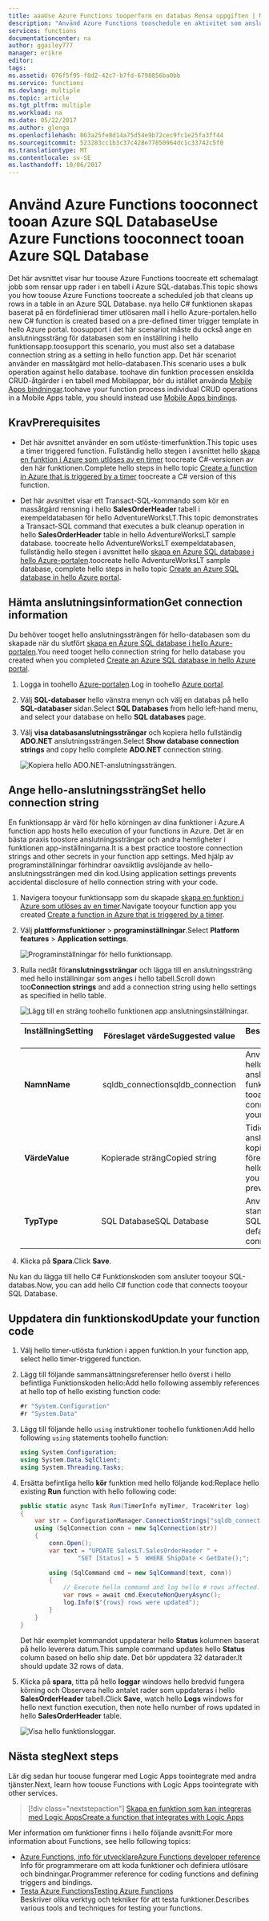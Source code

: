 ```yaml
---
title: aaaUse Azure Functions tooperform en databas Rensa uppgiften | Microsoft Docs
description: "Använd Azure Functions tooschedule en aktivitet som ansluter tooAzure SQL-databas tooperiodically Rensa rader."
services: functions
documentationcenter: na
author: ggailey777
manager: erikre
editor: 
tags: 
ms.assetid: 076f5f95-f8d2-42c7-b7fd-6798856ba0bb
ms.service: functions
ms.devlang: multiple
ms.topic: article
ms.tgt_pltfrm: multiple
ms.workload: na
ms.date: 05/22/2017
ms.author: glenga
ms.openlocfilehash: 063a25fe8d14a75d54e9b72cec9fc1e25fa3ff44
ms.sourcegitcommit: 523283cc1b3c37c428e77850964dc1c33742c5f0
ms.translationtype: MT
ms.contentlocale: sv-SE
ms.lasthandoff: 10/06/2017
---
```

# <a name="use-azure-functions-tooconnect-tooan-azure-sql-database"></a><span data-ttu-id="f9e3c-103">Använd Azure Functions tooconnect tooan Azure SQL Database</span><span class="sxs-lookup"><span data-stu-id="f9e3c-103">Use Azure Functions tooconnect tooan Azure SQL Database</span></span>
<span data-ttu-id="f9e3c-104">Det här avsnittet visar hur toouse Azure Functions toocreate ett schemalagt jobb som rensar upp rader i en tabell i Azure SQL-databas.</span><span class="sxs-lookup"><span data-stu-id="f9e3c-104">This topic shows you how toouse Azure Functions toocreate a scheduled job that cleans up rows in a table in an Azure SQL Database.</span></span> <span data-ttu-id="f9e3c-105">nya hello C# funktionen skapas baserat på en fördefinierad timer utlösaren mall i hello Azure-portalen.</span><span class="sxs-lookup"><span data-stu-id="f9e3c-105">hello new C# function is created based on a pre-defined timer trigger template in hello Azure portal.</span></span> <span data-ttu-id="f9e3c-106">toosupport i det här scenariot måste du också ange en anslutningssträng för databasen som en inställning i hello funktionsapp.</span><span class="sxs-lookup"><span data-stu-id="f9e3c-106">toosupport this scenario, you must also set a database connection string as a setting in hello function app.</span></span> <span data-ttu-id="f9e3c-107">Det här scenariot använder en massåtgärd mot hello-databasen.</span><span class="sxs-lookup"><span data-stu-id="f9e3c-107">This scenario uses a bulk operation against hello database.</span></span> <span data-ttu-id="f9e3c-108">toohave din funktion processen enskilda CRUD-åtgärder i en tabell med Mobilappar, bör du istället använda [Mobile Apps bindningar](functions-bindings-mobile-apps.md).</span><span class="sxs-lookup"><span data-stu-id="f9e3c-108">toohave your function process individual CRUD operations in a Mobile Apps table, you should instead use [Mobile Apps bindings](functions-bindings-mobile-apps.md).</span></span>

## <a name="prerequisites"></a><span data-ttu-id="f9e3c-109">Krav</span><span class="sxs-lookup"><span data-stu-id="f9e3c-109">Prerequisites</span></span>

+ <span data-ttu-id="f9e3c-110">Det här avsnittet använder en som utlöste-timerfunktion.</span><span class="sxs-lookup"><span data-stu-id="f9e3c-110">This topic uses a timer triggered function.</span></span> <span data-ttu-id="f9e3c-111">Fullständig hello stegen i avsnittet hello [skapa en funktion i Azure som utlöses av en timer](functions-create-scheduled-function.md) toocreate C#-versionen av den här funktionen.</span><span class="sxs-lookup"><span data-stu-id="f9e3c-111">Complete hello steps in hello topic [Create a function in Azure that is triggered by a timer](functions-create-scheduled-function.md) toocreate a C# version of this function.</span></span>   

+ <span data-ttu-id="f9e3c-112">Det här avsnittet visar ett Transact-SQL-kommando som kör en massåtgärd rensning i hello **SalesOrderHeader** tabell i exempeldatabasen för hello AdventureWorksLT.</span><span class="sxs-lookup"><span data-stu-id="f9e3c-112">This topic demonstrates a Transact-SQL command that executes a bulk cleanup operation in hello **SalesOrderHeader** table in hello AdventureWorksLT sample database.</span></span> <span data-ttu-id="f9e3c-113">toocreate hello AdventureWorksLT exempeldatabasen, fullständig hello stegen i avsnittet hello [skapa en Azure SQL database i hello Azure-portalen](../sql-database/sql-database-get-started-portal.md).</span><span class="sxs-lookup"><span data-stu-id="f9e3c-113">toocreate hello AdventureWorksLT sample database, complete hello steps in hello topic [Create an Azure SQL database in hello Azure portal](../sql-database/sql-database-get-started-portal.md).</span></span> 

## <a name="get-connection-information"></a><span data-ttu-id="f9e3c-114">Hämta anslutningsinformation</span><span class="sxs-lookup"><span data-stu-id="f9e3c-114">Get connection information</span></span>

<span data-ttu-id="f9e3c-115">Du behöver tooget hello anslutningssträngen för hello-databasen som du skapade när du slutfört [skapa en Azure SQL database i hello Azure-portalen](../sql-database/sql-database-get-started-portal.md).</span><span class="sxs-lookup"><span data-stu-id="f9e3c-115">You need tooget hello connection string for hello database you created when you completed [Create an Azure SQL database in hello Azure portal](../sql-database/sql-database-get-started-portal.md).</span></span>

1. <span data-ttu-id="f9e3c-116">Logga in toohello [Azure-portalen](https://portal.azure.com/).</span><span class="sxs-lookup"><span data-stu-id="f9e3c-116">Log in toohello [Azure portal](https://portal.azure.com/).</span></span>
 
3. <span data-ttu-id="f9e3c-117">Välj **SQL-databaser** hello vänstra menyn och välj en databas på hello **SQL-databaser** sidan.</span><span class="sxs-lookup"><span data-stu-id="f9e3c-117">Select **SQL Databases** from hello left-hand menu, and select your database on hello **SQL databases** page.</span></span>

4. <span data-ttu-id="f9e3c-118">Välj **visa databasanslutningssträngar** och kopiera hello fullständig **ADO.NET** anslutningssträngen.</span><span class="sxs-lookup"><span data-stu-id="f9e3c-118">Select **Show database connection strings** and copy hello complete **ADO.NET** connection string.</span></span>

    ![Kopiera hello ADO.NET-anslutningssträngen.](./media/functions-scenario-database-table-cleanup/adonet-connection-string.png)

## <a name="set-hello-connection-string"></a><span data-ttu-id="f9e3c-120">Ange hello-anslutningssträng</span><span class="sxs-lookup"><span data-stu-id="f9e3c-120">Set hello connection string</span></span> 

<span data-ttu-id="f9e3c-121">En funktionsapp är värd för hello körningen av dina funktioner i Azure.</span><span class="sxs-lookup"><span data-stu-id="f9e3c-121">A function app hosts hello execution of your functions in Azure.</span></span> <span data-ttu-id="f9e3c-122">Det är en bästa praxis toostore anslutningssträngar och andra hemligheter i funktionen app-inställningarna.</span><span class="sxs-lookup"><span data-stu-id="f9e3c-122">It is a best practice toostore connection strings and other secrets in your function app settings.</span></span> <span data-ttu-id="f9e3c-123">Med hjälp av programinställningar förhindrar oavsiktlig avslöjande av hello-anslutningssträngen med din kod.</span><span class="sxs-lookup"><span data-stu-id="f9e3c-123">Using application settings prevents accidental disclosure of hello connection string with your code.</span></span> 

1. <span data-ttu-id="f9e3c-124">Navigera tooyour funktionsapp som du skapade [skapa en funktion i Azure som utlöses av en timer](functions-create-scheduled-function.md).</span><span class="sxs-lookup"><span data-stu-id="f9e3c-124">Navigate tooyour function app you created [Create a function in Azure that is triggered by a timer](functions-create-scheduled-function.md).</span></span>

2. <span data-ttu-id="f9e3c-125">Välj **plattformsfunktioner** > **programinställningar**.</span><span class="sxs-lookup"><span data-stu-id="f9e3c-125">Select **Platform features** > **Application settings**.</span></span>
   
    ![Programinställningar för hello funktionsapp.](./media/functions-scenario-database-table-cleanup/functions-app-service-settings.png)

2. <span data-ttu-id="f9e3c-127">Rulla nedåt för**anslutningssträngar** och lägga till en anslutningssträng med hello inställningar som anges i hello tabell.</span><span class="sxs-lookup"><span data-stu-id="f9e3c-127">Scroll down too**Connection strings** and add a connection string using hello settings as specified in hello table.</span></span>
   
    ![Lägg till en sträng toohello funktionen app anslutningsinställningar.](./media/functions-scenario-database-table-cleanup/functions-app-service-settings-connection-strings.png)

    | <span data-ttu-id="f9e3c-129">Inställning</span><span class="sxs-lookup"><span data-stu-id="f9e3c-129">Setting</span></span>       | <span data-ttu-id="f9e3c-130">Föreslaget värde</span><span class="sxs-lookup"><span data-stu-id="f9e3c-130">Suggested value</span></span> | <span data-ttu-id="f9e3c-131">Beskrivning</span><span class="sxs-lookup"><span data-stu-id="f9e3c-131">Description</span></span>             | 
    | ------------ | ------------------ | --------------------- | 
    | <span data-ttu-id="f9e3c-132">**Namn**</span><span class="sxs-lookup"><span data-stu-id="f9e3c-132">**Name**</span></span>  |  <span data-ttu-id="f9e3c-133">sqldb_connection</span><span class="sxs-lookup"><span data-stu-id="f9e3c-133">sqldb_connection</span></span>  | <span data-ttu-id="f9e3c-134">Använda tooaccess hello lagras anslutningssträngen i funktionskoden.</span><span class="sxs-lookup"><span data-stu-id="f9e3c-134">Used tooaccess hello stored connection string in your function code.</span></span>    |
    | <span data-ttu-id="f9e3c-135">**Värde**</span><span class="sxs-lookup"><span data-stu-id="f9e3c-135">**Value**</span></span> | <span data-ttu-id="f9e3c-136">Kopierade sträng</span><span class="sxs-lookup"><span data-stu-id="f9e3c-136">Copied string</span></span>  | <span data-ttu-id="f9e3c-137">Tidigare hello anslutningssträngen kopieras hello föregående avsnitt.</span><span class="sxs-lookup"><span data-stu-id="f9e3c-137">Past hello connection string you copied in hello previous section.</span></span> |
    | <span data-ttu-id="f9e3c-138">**Typ**</span><span class="sxs-lookup"><span data-stu-id="f9e3c-138">**Type**</span></span> | <span data-ttu-id="f9e3c-139">SQL Database</span><span class="sxs-lookup"><span data-stu-id="f9e3c-139">SQL Database</span></span> | <span data-ttu-id="f9e3c-140">Använd hello standardanslutning för SQL-databas.</span><span class="sxs-lookup"><span data-stu-id="f9e3c-140">Use hello default SQL Database connection.</span></span> |   

3. <span data-ttu-id="f9e3c-141">Klicka på **Spara**.</span><span class="sxs-lookup"><span data-stu-id="f9e3c-141">Click **Save**.</span></span>

<span data-ttu-id="f9e3c-142">Nu kan du lägga till hello C# Funktionskoden som ansluter tooyour SQL-databas.</span><span class="sxs-lookup"><span data-stu-id="f9e3c-142">Now, you can add hello C# function code that connects tooyour SQL Database.</span></span>

## <a name="update-your-function-code"></a><span data-ttu-id="f9e3c-143">Uppdatera din funktionskod</span><span class="sxs-lookup"><span data-stu-id="f9e3c-143">Update your function code</span></span>

1. <span data-ttu-id="f9e3c-144">Välj hello timer-utlösta funktion i appen funktion.</span><span class="sxs-lookup"><span data-stu-id="f9e3c-144">In your function app, select hello timer-triggered function.</span></span>
 
3. <span data-ttu-id="f9e3c-145">Lägg till följande sammansättningsreferenser hello överst i hello befintliga Funktionskoden hello:</span><span class="sxs-lookup"><span data-stu-id="f9e3c-145">Add hello following assembly references at hello top of hello existing function code:</span></span>

    ```cs
    #r "System.Configuration"
    #r "System.Data"
    ```

3. <span data-ttu-id="f9e3c-146">Lägg till följande hello `using` instruktioner toohello funktionen:</span><span class="sxs-lookup"><span data-stu-id="f9e3c-146">Add hello following `using` statements toohello function:</span></span>
    ```cs
    using System.Configuration;
    using System.Data.SqlClient;
    using System.Threading.Tasks;
    ```

4. <span data-ttu-id="f9e3c-147">Ersätta befintliga hello **kör** funktion med hello följande kod:</span><span class="sxs-lookup"><span data-stu-id="f9e3c-147">Replace hello existing **Run** function with hello following code:</span></span>
    ```cs
    public static async Task Run(TimerInfo myTimer, TraceWriter log)
    {
        var str = ConfigurationManager.ConnectionStrings["sqldb_connection"].ConnectionString;
        using (SqlConnection conn = new SqlConnection(str))
        {
            conn.Open();
            var text = "UPDATE SalesLT.SalesOrderHeader " + 
                    "SET [Status] = 5  WHERE ShipDate < GetDate();";

            using (SqlCommand cmd = new SqlCommand(text, conn))
            {
                // Execute hello command and log hello # rows affected.
                var rows = await cmd.ExecuteNonQueryAsync();
                log.Info($"{rows} rows were updated");
            }
        }
    }
    ```

    <span data-ttu-id="f9e3c-148">Det här exemplet kommandot uppdaterar hello **Status** kolumnen baserat på hello leverera datum.</span><span class="sxs-lookup"><span data-stu-id="f9e3c-148">This sample command updates hello **Status** column based on hello ship date.</span></span> <span data-ttu-id="f9e3c-149">Det bör uppdatera 32 datarader.</span><span class="sxs-lookup"><span data-stu-id="f9e3c-149">It should update 32 rows of data.</span></span>

5. <span data-ttu-id="f9e3c-150">Klicka på **spara**, titta på hello **loggar** windows hello bredvid fungera körning och Observera hello antalet rader som uppdateras i hello **SalesOrderHeader** tabell.</span><span class="sxs-lookup"><span data-stu-id="f9e3c-150">Click **Save**, watch hello **Logs** windows for hello next function execution, then note hello number of rows updated in hello **SalesOrderHeader** table.</span></span>

    ![Visa hello funktionsloggar.](./media/functions-scenario-database-table-cleanup/functions-logs.png)

## <a name="next-steps"></a><span data-ttu-id="f9e3c-152">Nästa steg</span><span class="sxs-lookup"><span data-stu-id="f9e3c-152">Next steps</span></span>

<span data-ttu-id="f9e3c-153">Lär dig sedan hur toouse fungerar med Logic Apps toointegrate med andra tjänster.</span><span class="sxs-lookup"><span data-stu-id="f9e3c-153">Next, learn how toouse Functions with Logic Apps toointegrate with other services.</span></span>

> [!div class="nextstepaction"] 
> [<span data-ttu-id="f9e3c-154">Skapa en funktion som kan integreras med Logic Apps</span><span class="sxs-lookup"><span data-stu-id="f9e3c-154">Create a function that integrates with Logic Apps</span></span>](functions-twitter-email.md)

<span data-ttu-id="f9e3c-155">Mer information om funktioner finns i hello följande avsnitt:</span><span class="sxs-lookup"><span data-stu-id="f9e3c-155">For more information about Functions, see hello following topics:</span></span>

* [<span data-ttu-id="f9e3c-156">Azure Functions, info för utvecklare</span><span class="sxs-lookup"><span data-stu-id="f9e3c-156">Azure Functions developer reference</span></span>](functions-reference.md)  
  <span data-ttu-id="f9e3c-157">Info för programmerare om att koda funktioner och definiera utlösare och bindningar.</span><span class="sxs-lookup"><span data-stu-id="f9e3c-157">Programmer reference for coding functions and defining triggers and bindings.</span></span>
* [<span data-ttu-id="f9e3c-158">Testa Azure Functions</span><span class="sxs-lookup"><span data-stu-id="f9e3c-158">Testing Azure Functions</span></span>](functions-test-a-function.md)  
  <span data-ttu-id="f9e3c-159">Beskriver olika verktyg och tekniker för att testa funktioner.</span><span class="sxs-lookup"><span data-stu-id="f9e3c-159">Describes various tools and techniques for testing your functions.</span></span>  
